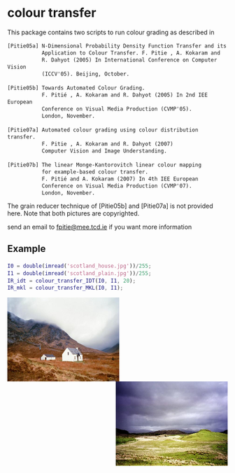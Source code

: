 # colour transfer

This package contains two scripts to run colour grading as described in

```		   
[Pitie05a] N-Dimensional Probability Density Function Transfer and its
           Application to Colour Transfer. F. Pitie , A. Kokaram and
		   R. Dahyot (2005) In International Conference on Computer Vision
		   (ICCV'05). Beijing, October.

[Pitie05b] Towards Automated Colour Grading.
		   F. Pitié , A. Kokaram and R. Dahyot (2005) In 2nd IEE European
		   Conference on Visual Media Production (CVMP'05).
		   London, November.

[Pitie07a] Automated colour grading using colour distribution transfer.
           F. Pitie , A. Kokaram and R. Dahyot (2007)
           Computer Vision and Image Understanding.

[Pitie07b] The linear Monge-Kantorovitch linear colour mapping
           for example-based colour transfer.
		   F. Pitié and A. Kokaram (2007) In 4th IEE European
		   Conference on Visual Media Production (CVMP'07).
		   London, November.
```

The grain reducer technique of [Pitie05b] and [Pitie07a] is not provided here.
Note that both pictures are copyrighted.

send an email to fpitie@mee.tcd.ie if you want more information

## Example

```Matlab
I0 = double(imread('scotland_house.jpg'))/255;
I1 = double(imread('scotland_plain.jpg'))/255;
IR_idt = colour_transfer_IDT(I0, I1, 20);
IR_mkl = colour_transfer_MKL(I0, I1);
```


<img src="scotland_house.jpg" align="left" width="256" > <img src="scotland_plain.jpg" align="right" width="256" >


